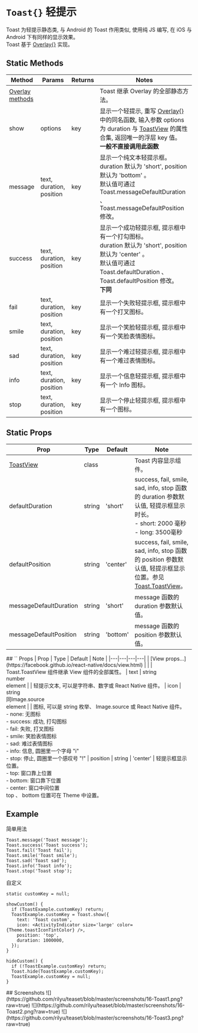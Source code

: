 # `Toast{}` 轻提示
Toast 为轻提示静态类, 与 Android 的 Toast 作用类似, 使用纯 JS 编写, 在 iOS 与 Android 下有同样的显示效果。<br/>Toast 基于 [Overlay{}](./Overlay.md) 实现。

## Static Methods
| Method | Params | Returns | Notes |
|---|---|---|---|
| [Overlay methods](./Overlay.md) |  |  | Toast 继承 Overlay 的全部静态方法。
| show | options | key | 显示一个轻提示, 重写 [Overlay{}](./Overlay.md) 中的同名函数, 输入参数 options 为 duration 与 [ToastView](#ToastView) 的属性合集, 返回唯一的浮层 key 值。<br/>**一般不直接调用此函数**
| message | text, duration, position | key | 显示一个纯文本轻提示框。<br/>duration 默认为 'short', position 默认为 'bottom' 。<br/>默认值可通过 Toast.messageDefaultDuration 、 Toast.messageDefaultPosition 修改。
| success | text, duration, position | key | 显示一个成功轻提示框, 提示框中有一个打勾图标。<br/>duration 默认为 'short', position 默认为 'center' 。<br/>默认值可通过 Toast.defaultDuration 、 Toast.defaultPosition 修改。<br/>**下同**
| fail | text, duration, position | key | 显示一个失败轻提示框, 提示框中有一个打叉图标。
| smile | text, duration, position | key | 显示一个笑脸轻提示框, 提示框中有一个笑脸表情图标。
| sad | text, duration, position | key | 显示一个难过轻提示框, 提示框中有一个难过表情图标。
| info | text, duration, position | key | 显示一个信息轻提示框, 提示框中有一个 Info 图标。
| stop | text, duration, position | key | 显示一个停止轻提示框, 提示框中有一个图标。

## Static Props
| Prop | Type | Default | Note |
|---|---|---|---|
| [ToastView](#ToastView) | class |  | Toast 内容显示组件。
| defaultDuration | string | 'short' | success, fail, smile, sad, info, stop 函数的 duration 参数默认值, 轻提示框显示时长。<br/>- short: 2000 毫秒<br/>- long: 3500毫秒
| defaultPosition | string | 'center' | success, fail, smile, sad, info, stop 函数的 position 参数默认值, 轻提示框显示位置。参见 [Toast.ToastView](#ToastView)。
| messageDefaultDuration | string | 'short' | message 函数的 duration 参数默认值。
| messageDefaultPosition | string | 'bottom' | message 函数的 position 参数默认值。

<span id="ToastView" />
## `<Toast.ToastView />` Props
| Prop | Type | Default | Note |
|---|---|---|---|
| [View props...](https://facebook.github.io/react-native/docs/view.html) |  |  | Toast.ToastView 组件继承 View 组件的全部属性。
| text | string<br/>number<br/>element |  | 轻提示文本, 可以是字符串、数字或 React Native 组件。
| icon | string<br/>同Image.source<br/>element |  | 图标, 可以是 string 枚举、 Image.source 或 React Native 组件。<br/>- none: 无图标<br/>- success: 成功, 打勾图标<br/>- fail: 失败, 打叉图标<br/>- smile: 笑脸表情图标<br/>- sad: 难过表情图标<br/>- info: 信息, 圆圈里一个字母 "i"<br/>- stop: 停止, 圆圈里一个感叹号 "!"
| position | string | 'center' | 轻提示框显示位置。<br/>- top: 窗口靠上位置<br/>- bottom: 窗口靠下位置<br/>- center: 窗口中间位置<br/>top 、 bottom 位置可在 Theme 中设置。

## Example
简单用法
```
Toast.message('Toast message');
Toast.success('Toast success');
Toast.fail('Toast fail');
Toast.smile('Toast smile');
Toast.sad('Toast sad');
Toast.info('Toast info');
Toast.stop('Toast stop');
```

自定义
```
static customKey = null;

showCustom() {
  if (ToastExample.customKey) return;
  ToastExample.customKey = Toast.show({
    text: 'Toast custom',
    icon: <ActivityIndicator size='large' color={Theme.toastIconTintColor} />,
    position: 'top',
    duration: 1000000,
  });
}

hideCustom() {
  if (!ToastExample.customKey) return;
  Toast.hide(ToastExample.customKey);
  ToastExample.customKey = null;
}
```

<span id="Screenshots" />
## Screenshots
![](https://github.com/rilyu/teaset/blob/master/screenshots/16-Toast1.png?raw=true) ![](https://github.com/rilyu/teaset/blob/master/screenshots/16-Toast2.png?raw=true)
![](https://github.com/rilyu/teaset/blob/master/screenshots/16-Toast3.png?raw=true)
